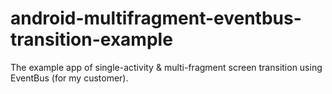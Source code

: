 # android-multifragment-eventbus-transition-example

The example app of single-activity & multi-fragment screen transition using EventBus (for my customer).
